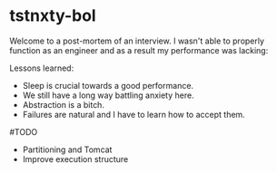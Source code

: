 # tstnxty-bol

Welcome to a post-mortem of an interview. I wasn't able to properly function as an engineer and as a result my performance was lacking:

Lessons learned:
- Sleep is crucial towards a good performance.
- We still have a long way battling anxiety here.
- Abstraction is a bitch.
- Failures are natural and I have to learn how to accept them.

#TODO

- Partitioning and Tomcat
- Improve execution structure
